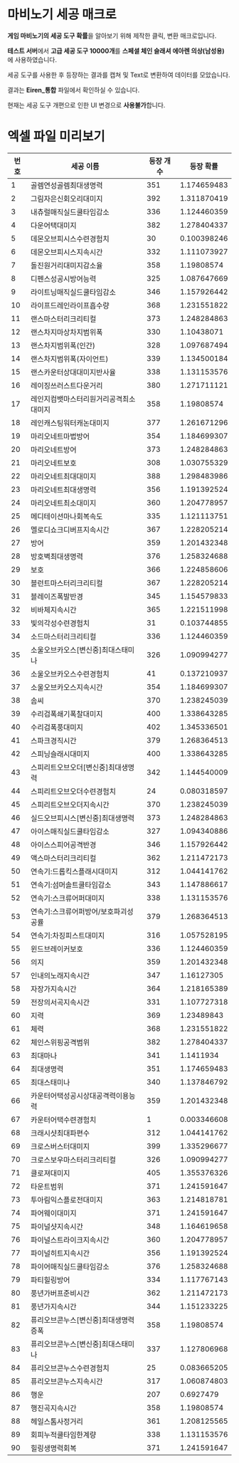 # 마비노기 세공 매크로

**게임 마비노기의 세공 도구 확률**을 알아보기 위해 제작한 클릭, 변환 매크로입니다. 

**테스트 서버**에서 **고급 세공 도구 10000개**를 **스페셜 체인 슬래셔 에아렌 의상(남성용)** 에 사용하였습니다.

세공 도구를 사용한 후 등장하는 결과를 캡쳐 및 Text로 변환하여 데이터를 모았습니다.

결과는 **Eiren_통합** 파일에서 확인하실 수 있습니다.

현재는 세공 도구 개편으로 인한 UI 변경으로 **사용불가**합니다.


# 엑셀 파일 미리보기

| 번호 | 세공 이름 | 등장 개수 | 등장 확률 | 
| ----- | ----- | ----- | ----- | 
|1|골렘연성골렘최대생명력|351|	1.174659483|
|2|그림자은신회오리대미지|392|1.311870419|
|3	|내츄럴매직실드쿨타임감소|336|1.124460359|
|4	|다운어택대미지|	382|	1.278404337|
|5	|데몬오브피시스수련경험치|	30|	0.100398246|
|6	|데몬오브피시스지속시간|	332|	1.111073927|
|7	|돌진원거리대미지감소율|	358|	1.19808574|
|8	|디펜스성공시방어능력|	325|	1.087647669|
|9	|라이트닝매직실드쿨타임감소|	346|	1.157926442|
|10	|라이프드레인라이프흡수량|	368|1.231551822|
|11	|랜스마스터리크리티컬|	373|	1.248284863|
|12	|랜스차지마상차지범위폭|	330|	1.10438071|
|13	|랜스차지범위폭(인간)|	328|	1.097687494|
|14	|랜스차지범위폭(자이언트)|	339|	1.134500184|
|15	|랜스카운터상대대미지반사율|	338|	1.131153576|
|16	|레이징쓰러스트다운거리|	380|	1.271711121|
|17	|레인지컴뱃마스터리원거리공격최소대미지|	358|	1.19808574|
|18	|레인캐스팅워터캐논대미지|	377|	1.261671296|
|19	|마리오네트마법방어|	354|	1.184699307|
|20	|마리오네트방어|	373|	1.248284863|
|21	|마리오네트보호|	308|	1.030755329|
|22	|마리오네트최대대미지|	388|	1.298483986|
|23	|마리오네트최대생명력|	356|	1.191392524|
|24	|마리오네트최소대미지|	360|	1.204778957|
|25	|메디테이션마나회복속도|	335|	1.121113751|
|26	|멜로디쇼크디버프지속시간|	367|	1.228205214|
|27	|방어|	359|	1.201432348|
|28	|방호벽최대생명력|	376|	1.258324688|
|29	|보호|	366|	1.224858606|
|30	|블런트마스터리크리티컬|	367|	1.228205214|
|31	|블레이즈폭발반경|	345	|1.154579833|
|32	|비바체지속시간|	365	|1.221511998|
|33	|빛의각성수련경험치|	31|	0.103744855|
|34	|소드마스터리크리티컬|	336|	1.124460359|
|35	|소울오브카오스[변신중]최대스태미나|	326|	1.090994277|
|36	|소울오브카오스수련경험치|	41|	0.137210937|
|37	|소울오브카오스지속시간|	354|	1.184699307|
|38	|솜씨|	370	|1.238245039|
|39	|수리검폭쇄기폭찰대미지|	400|	1.338643285|
|40	|수리검폭풍대미지|	402|1.345336501|
|41	|스파크경직시간|	379|	1.268364513|
|42	|스피닝슬래시대미지|	400	|1.338643285|
|43	|스피리트오브오더[변신중]최대생명력|	342|	1.144540009|
|44	|스피리트오브오더수련경험치|	24	|0.080318597|
|45	|스피리트오브오더지속시간|	370|	1.238245039|
|46	|실드오브피시스[변신중]최대생명력|	373|	1.248284863|
|47	|아이스매직실드쿨타임감소|	327	|1.094340886|
|48	|아이스스피어공격반경|	346|	1.157926442|
|49	|액스마스터리크리티컬|	362|	1.211472173|
|50	|연속기:드롭킥스플래시대미지|	312|	1.044141762|
|51	|연속기:섬머솔트쿨타임감소|	343|	1.147886617|
|52	|연속기:스크류어퍼대미지|	338|	1.131153576|
|53	|연속기:스크류어퍼방어/보호파괴성공률|	379	|1.268364513|
|54	|연속기:차징피스트대미지|	316|	1.057528195|
|55	|윈드브레이커보호|	336|	1.124460359|
|56	|의지|	359|	1.201432348|
|57	|인내의노래지속시간|	347	|1.16127305|
|58	|자장가지속시간|	364	|1.218165389|
|59	|전장의서곡지속시간|	331	|1.107727318|
|60	|지력|	369	|1.23489843|
|61	|체력|	368	|1.231551822|
|62	|체인스위핑공격범위|	382	|1.278404337|
|63	|최대마나|	341	|1.1411934|
|64	|최대생명력|	351|	1.174659483|
|65	|최대스태미나|	340	|1.137846792|
|66	|카운터어택성공시상대공격력이용능력|	359|	1.201432348|
|67	|카운터어택수련경험치|	1|	0.003346608|
|68	|크래시샷최대파편수|	312	|1.044141762|
|69	|크로스버스터대미지|	399|	1.335296677|
|70	|크로스보우마스터리크리티컬|	326	|1.090994277|
|71	|클로져대미지|	405	|1.355376326|
|72	|타운트범위|	371|	1.241591647|
|73	|투아림익스플로전대미지|	363|	1.214818781|
|74	|파어웨이대미지|	371|	1.241591647|
|75	|파이널샷지속시간|	348	|1.164619658|
|76	|파이널스트라이크지속시간|	360	|1.204778957|
|77	|파이널히트지속시간|	356|	1.191392524|
|78	|파이어매직실드쿨타임감소|	376|	1.258324688|
|79	|파티힐링방어|	334|	1.117767143|
|80	|풍년가버프준비시간|	362|	1.211472173|
|81	|풍년가지속시간|	344|	1.151233225|
|82	|퓨리오브콘누스[변신중]최대생명력증폭|	358|	1.19808574|
|83	|퓨리오브콘누스[변신중]최대스태미나|	337|	1.127806968|
|84	|퓨리오브콘누스수련경험치|	25|	0.083665205|
|85	|퓨리오브콘누스지속시간|	317	|1.060874803|
|86	|행운|	207|	0.6927479|
|87	|행진곡지속시간|	358|	1.19808574|
|88|	헤일스톰사정거리|	361|	1.208125565|
|89|회피누적쿨타임한계량|	338|	1.131153576|
|90|	힐링생명력회복|	371|	1.241591647|


